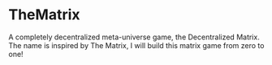 # TheMatrix
A completely decentralized meta-universe game, the Decentralized Matrix. The name is inspired by The Matrix, I will build this matrix game from zero to one!
